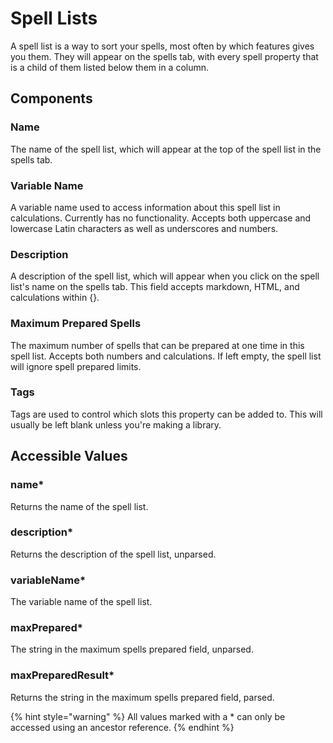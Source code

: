 # Spell Lists

A spell list is a way to sort your spells, most often by which features gives you them. They will appear on the spells tab, with every spell property that is a child of them listed below them in a column.

## Components

### Name

The name of the spell list, which will appear at the top of the spell list in the spells tab.

### Variable Name

A variable name used to access information about this spell list in calculations. Currently has no functionality. Accepts both uppercase and lowercase Latin characters as well as underscores and numbers.

### Description

A description of the spell list, which will appear when you click on the spell list's name on the spells tab. This field accepts markdown, HTML, and calculations within {}.

### Maximum Prepared Spells

The maximum number of spells that can be prepared at one time in this spell list. Accepts both numbers and calculations. If left empty, the spell list will ignore spell prepared limits.

### Tags

Tags are used to control which slots this property can be added to. This will usually be left blank unless you're making a library.

## Accessible Values

### name\*

Returns the name of the spell list.

### description\*

Returns the description of the spell list, unparsed.

### variableName\*

The variable name of the spell list.

### maxPrepared\*

The string in the maximum spells prepared field, unparsed.

### maxPreparedResult\*

Returns the string in the maximum spells prepared field, parsed.

{% hint style="warning" %}
All values marked with a \* can only be accessed using an ancestor reference.
{% endhint %}

